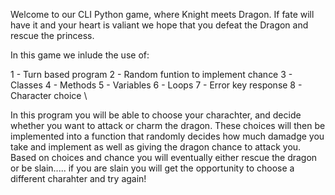 
Welcome to our CLI Python game, where Knight meets Dragon. If fate will have it and your heart is valiant we hope that you defeat the Dragon and rescue the princess.

In this game we inlude the use of:

1 - Turn based program
2 - Random funtion to implement chance
3 - Classes
4 - Methods
5 - Variables
6 - Loops
7 - Error key response
8 - Character choice \

In this program you will be able to choose your charachter, and decide whether you want to attack or charm the dragon. These choices will then be implemented into a function that randomly decides how much damadge you take and implement as well as giving the dragon chance to attack you. Based on choices and chance you will eventually either rescue the dragon or be slain..... if you are slain you will get the opportunity to choose a different charahter and try again!




